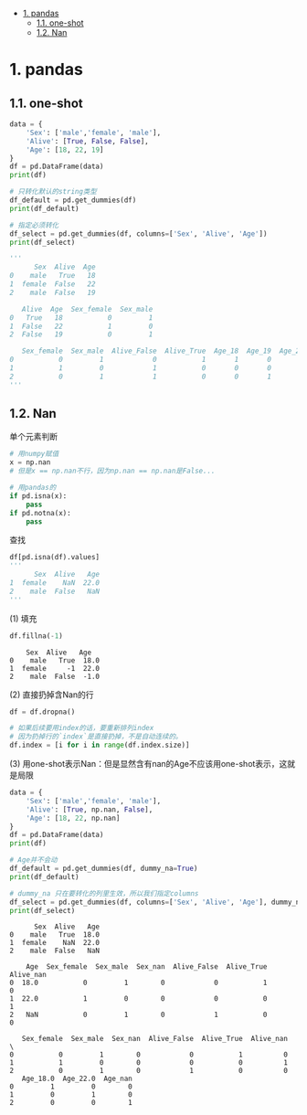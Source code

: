 - [1. pandas](#1-pandas)
  - [1.1. one-shot](#11-one-shot)
  - [1.2. Nan](#12-nan)

# 1. pandas

## 1.1. one-shot

```python
data = {
    'Sex': ['male','female', 'male'],
    'Alive': [True, False, False],
    'Age': [18, 22, 19]
}
df = pd.DataFrame(data)
print(df)

# 只转化默认的string类型
df_default = pd.get_dummies(df)
print(df_default)

# 指定必须转化
df_select = pd.get_dummies(df, columns=['Sex', 'Alive', 'Age'])
print(df_select)

'''
      Sex  Alive  Age
0    male   True   18
1  female  False   22
2    male  False   19

   Alive  Age  Sex_female  Sex_male
0   True   18           0         1
1  False   22           1         0
2  False   19           0         1

   Sex_female  Sex_male  Alive_False  Alive_True  Age_18  Age_19  Age_22
0           0         1            0           1       1       0       0
1           1         0            1           0       0       0       1
2           0         1            1           0       0       1       0
'''
```


## 1.2. Nan

单个元素判断
```python
# 用numpy赋值
x = np.nan
# 但是x == np.nan不行，因为np.nan == np.nan是False...

# 用pandas的
if pd.isna(x):
    pass
if pd.notna(x):
    pass
```
查找
```python
df[pd.isna(df).values]
'''
      Sex  Alive   Age
1  female    NaN  22.0
2    male  False   NaN
'''
```
(1) 填充
```python
df.fillna(-1)
```
        Sex  Alive   Age
    0    male   True  18.0
    1  female     -1  22.0
    2    male  False  -1.0
(2) 直接扔掉含Nan的行
```python
df = df.dropna()

# 如果后续要用index的话，要重新排列index
# 因为扔掉行的`index`是直接扔掉，不是自动连续的。
df.index = [i for i in range(df.index.size)]
```

(3) 用one-shot表示Nan：但是显然含有nan的Age不应该用one-shot表示，这就是局限
```python
data = {
    'Sex': ['male','female', 'male'],
    'Alive': [True, np.nan, False],
    'Age': [18, 22, np.nan]
}
df = pd.DataFrame(data)
print(df)

# Age并不会动
df_default = pd.get_dummies(df, dummy_na=True)
print(df_default)

# dummy_na 只在要转化的列里生效，所以我们指定columns
df_select = pd.get_dummies(df, columns=['Sex', 'Alive', 'Age'], dummy_na=True)
print(df_select)
```
          Sex  Alive   Age
    0    male   True  18.0
    1  female    NaN  22.0
    2    male  False   NaN
    
        Age  Sex_female  Sex_male  Sex_nan  Alive_False  Alive_True  Alive_nan
    0  18.0           0         1        0            0           1          0
    1  22.0           1         0        0            0           0          1
    2   NaN           0         1        0            1           0          0
    
       Sex_female  Sex_male  Sex_nan  Alive_False  Alive_True  Alive_nan  \
    0           0         1        0            0           1          0   
    1           1         0        0            0           0          1   
    2           0         1        0            1           0          0   
       Age_18.0  Age_22.0  Age_nan  
    0         1         0        0  
    1         0         1        0  
    2         0         0        1  
    